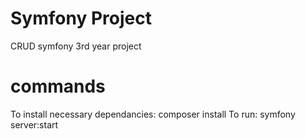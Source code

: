 # Symfony Project
CRUD symfony 3rd year project

# commands
To install necessary dependancies: composer install
To run: symfony server:start
